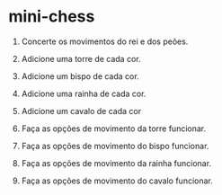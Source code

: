 # mini-chess

1) Concerte os movimentos do rei e dos peões.
2) Adicione uma torre de cada cor.
3) Adicione um bispo de cada cor.
4) Adicione uma rainha de cada cor.
5) Adicione um cavalo de cada cor

6) Faça as opções de movimento da torre funcionar.
7) Faça as opções de movimento do bispo funcionar.
8) Faça as opções de movimento da rainha funcionar.
9) Faça as opções de movimento do cavalo funcionar.
